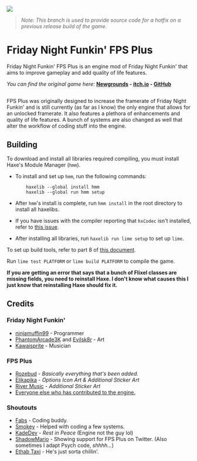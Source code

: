 ![](/art/logo.png)

> *Note: This branch is used to provide source code for a hotfix on a previous release build of the game.*

# Friday Night Funkin' FPS Plus
Friday Night Funkin' FPS Plus is an engine mod of Friday Night Funkin' that aims to improve gameplay and add quality of life features.

*You can find the original game here:* **[Newgrounds](https://www.newgrounds.com/portal/view/770371) - [itch.io](https://ninja-muffin24.itch.io/funkin) - [GitHub](https://github.com/ninjamuffin99/Funkin)**

## 

FPS Plus was originally designed to increase the framerate of Friday Night Funkin' and is still currently (as far as I know) the only engine that allows for an unlocked framerate. It also features a plethora of enhancements and quality of life features. A bunch of systems are also changed as well that alter the workflow of coding stuff into the engine.

## Building

To download and install all libraries required compiling, you must install Haxe's Module Manager (`hmm`).

* To install and set up `hmm`, run the following commands:
    ```
        haxelib --global install hmm
        haxelib --global run hmm setup
    ```

* After `hmm`'s install is complete, run `hmm install` in the root directory to install all haxelibs.

* If you have issues with the compiler reporting that `hxCodec` isn't installed, refer to [this issue](https://github.com/ThatRozebudDude/FPS-Plus-Public/issues/91).

* After installing all libraries, run `haxelib run lime setup` to set up `lime`.

To set up build tools, refer to part 8 of [this document](https://github.com/FunkinCrew/Funkin/blob/main/docs/COMPILING.md).

Run `lime test PLATFORM` or `lime build PLATFORM` to compile the game.

**If you are getting an error that says that a bunch of Flixel classes are missing fields, you need to reinstall Haxe. I don't know what causes this I just know that reinstalling Haxe should fix it.**

## Credits
### Friday Night Funkin'
- [ninjamuffin99](https://twitter.com/ninja_muffin99) - Programmer
- [PhantomArcade3K](https://twitter.com/phantomarcade3k) and [Evilsk8r](https://twitter.com/evilsk8r) - Art
- [Kawaisprite](https://twitter.com/kawaisprite) - Musician

### FPS Plus
- [Rozebud](https://twitter.com/helpme_thebigt) - *Basically everything that's been added.*
- [Elikapika](https://twitter.com/elikapika) - *Options Icon Art & Additional Sticker Art*
- [River Music](https://twitter.com/rivermusic_) - *Additional Sticker Art*
- [Everyone else who has contributed to the engine.](https://github.com/ThatRozebudDude/FPS-Plus-Public/graphs/contributors)

### Shoutouts
- [Fabs](https://twitter.com/fabsthefabs) - Coding buddy.
- [Smokey](https://twitter.com/Smokey_5_) - Helped with coding a few systems.
- [KadeDev](https://twitter.com/kade0912) - *Rest in Peace* (Engine not the guy lol)
- [ShadowMario](https://twitter.com/Shadow_Mario_) - Showing support for FPS Plus on Twitter. (Also sometimes I adapt Psych code, *shhhh...*)
- [Ethab Taxi](https://twitter.com/EthabTaxi) - He's just sorta chillin'.